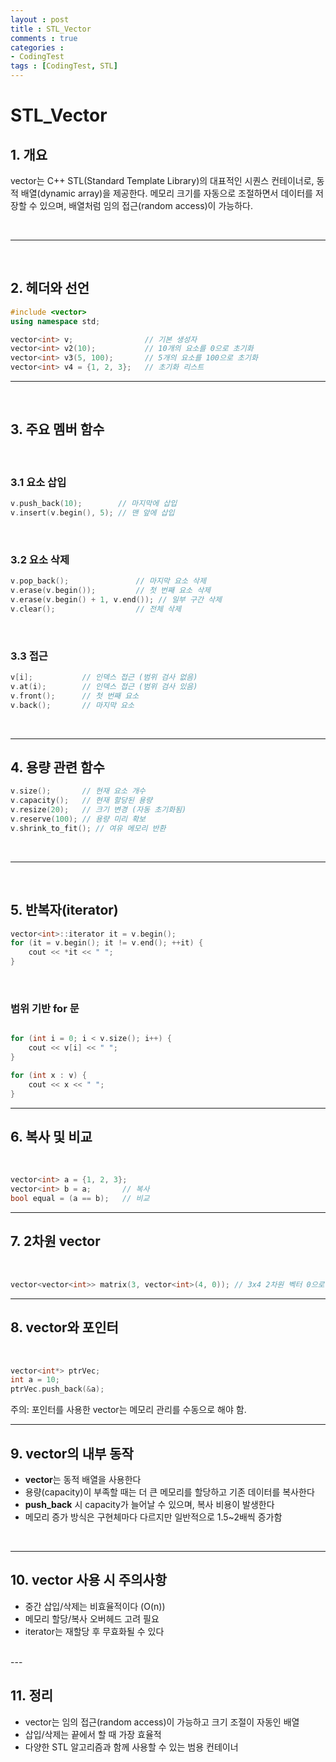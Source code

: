 ```yaml
---
layout : post
title : STL_Vector
comments : true
categories : 
- CodingTest
tags : [CodingTest, STL]
---
```


# STL_Vector 

## 1. 개요
vector는 C++ STL(Standard Template Library)의 대표적인 시퀀스 컨테이너로, 동적 배열(dynamic array)을 제공한다. 메모리 크기를 자동으로 조절하면서 데이터를 저장할 수 있으며, 배열처럼 임의 접근(random access)이 가능하다.

</br>

---

</br>

## 2. 헤더와 선언

```cpp
#include <vector>
using namespace std;

vector<int> v;                // 기본 생성자
vector<int> v2(10);           // 10개의 요소를 0으로 초기화
vector<int> v3(5, 100);       // 5개의 요소를 100으로 초기화
vector<int> v4 = {1, 2, 3};   // 초기화 리스트
```

---

</br>

## 3. 주요 멤버 함수

</br>

### 3.1 요소 삽입

```cpp
v.push_back(10);        // 마지막에 삽입
v.insert(v.begin(), 5); // 맨 앞에 삽입
```

</br>

### 3.2 요소 삭제

```cpp
v.pop_back();               // 마지막 요소 삭제
v.erase(v.begin());         // 첫 번째 요소 삭제
v.erase(v.begin() + 1, v.end()); // 일부 구간 삭제
v.clear();                  // 전체 삭제
```
</br>

### 3.3 접근

```cpp
v[i];           // 인덱스 접근 (범위 검사 없음)
v.at(i);        // 인덱스 접근 (범위 검사 있음)
v.front();      // 첫 번째 요소
v.back();       // 마지막 요소
```
</br>

---

## 4. 용량 관련 함수

```cpp
v.size();       // 현재 요소 개수
v.capacity();   // 현재 할당된 용량
v.resize(20);   // 크기 변경 (자동 초기화됨)
v.reserve(100); // 용량 미리 확보
v.shrink_to_fit(); // 여유 메모리 반환
```
</br>

---

</br>

## 5. 반복자(iterator)

```cpp
vector<int>::iterator it = v.begin();
for (it = v.begin(); it != v.end(); ++it) {
    cout << *it << " ";
}
```

</br>

### 범위 기반 for 문

```cpp

for (int i = 0; i < v.size(); i++) {
    cout << v[i] << " ";
}

for (int x : v) {
    cout << x << " ";
}
```

---

## 6. 복사 및 비교

</br>

```cpp
vector<int> a = {1, 2, 3};
vector<int> b = a;       // 복사
bool equal = (a == b);   // 비교
```

---

## 7. 2차원 vector

</br>

```cpp
vector<vector<int>> matrix(3, vector<int>(4, 0)); // 3x4 2차원 벡터 0으로 초기화
```

---

## 8. vector와 포인터

</br>

```cpp
vector<int*> ptrVec;
int a = 10;
ptrVec.push_back(&a);
```

주의: 포인터를 사용한 vector는 메모리 관리를 수동으로 해야 함.

---

## 9. vector의 내부 동작

- **vector**는 동적 배열을 사용한다
- 용량(capacity)이 부족할 때는 더 큰 메모리를 할당하고 기존 데이터를 복사한다
- **push_back** 시 capacity가 늘어날 수 있으며, 복사 비용이 발생한다
- 메모리 증가 방식은 구현체마다 다르지만 일반적으로 1.5~2배씩 증가함

</br>

---

## 10. vector 사용 시 주의사항

- 중간 삽입/삭제는 비효율적이다 (O(n))
- 메모리 할당/복사 오버헤드 고려 필요
- iterator는 재할당 후 무효화될 수 있다

</br>
---

## 11. 정리

- vector는 임의 접근(random access)이 가능하고 크기 조절이 자동인 배열
- 삽입/삭제는 끝에서 할 때 가장 효율적
- 다양한 STL 알고리즘과 함께 사용할 수 있는 범용 컨테이너

